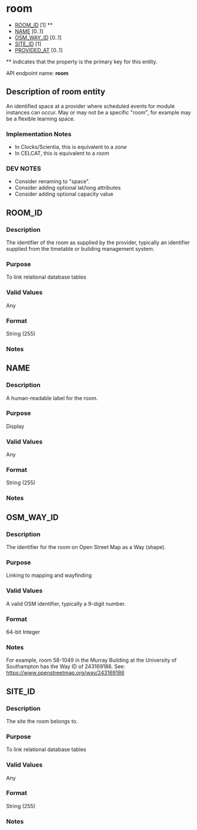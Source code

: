 # room
* [ROOM_ID](#room_id) [1] **
* [NAME](#name) [0..1]
* [OSM_WAY_ID](#osm_way_id) [0..1]
* [SITE_ID](#site_id) [1]
* [PROVIDED_AT](https://github.com/jiscdev/analytics-udd/blob/master/udd/assessment_instance.md#provided_at) [0..1]

\** indicates that the property is the primary key for this entity.

API endpoint name: **room**


## Description of room entity
An identified space at a provider where scheduled events for module instances can occur. May or may not be a specific "room", for example may be a flexible learning space. 

### Implementation Notes
* In Clocks/Scientia, this is equivalent to a _zone_
* In CELCAT, this is equivalent to a _room_

### DEV NOTES
* Consider renaming to "space".
* Consider adding optional lat/long attributes 
* Consider adding optional capacity value

## ROOM_ID
### Description
The identifier of the room as supplied by the provider, typically an identifier supplied from the timetable or building management system.

### Purpose
To link relational database tables

### Valid Values
Any

### Format
String (255)

### Notes

## NAME
### Description
A human-readable label for the room.

### Purpose
Display

### Valid Values
Any

### Format
String (255)

### Notes

## OSM_WAY_ID
### Description
The identifier for the room on Open Street Map as a Way (shape).

### Purpose
Linking to mapping and wayfinding

### Valid Values
A valid OSM identifier, typically a 9-digit number.

### Format
64-bit Integer

### Notes
For example, room 58-1049 in the Murray Building at the University of Southampton has the Way ID of 243169186. See: https://www.openstreetmap.org/way/243169186

## SITE_ID
### Description
The site the room belongs to.

### Purpose
To link relational database tables

### Valid Values
Any

### Format
String (255)

### Notes

